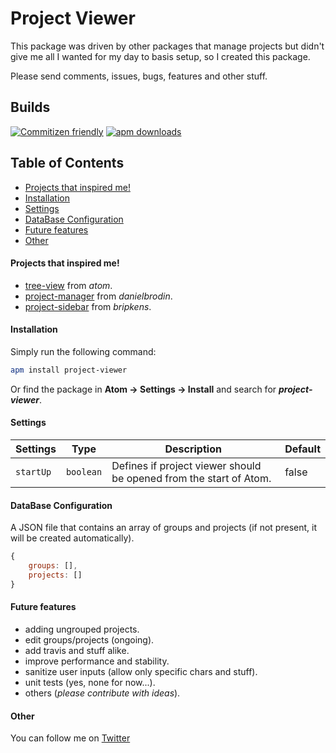 # Project Viewer

This package was driven by other packages that manage projects but didn't give me all I wanted for my day to basis setup, so I created this package.

Please send comments, issues, bugs, features and other stuff.

## Builds

[![Commitizen friendly](https://img.shields.io/badge/commitizen-friendly-brightgreen.svg?style=flat-square)](http://commitizen.github.io/cz-cli/)
[![apm downloads](https://img.shields.io/apm/v/project-viewer.svg?style=flat-square)](http://commitizen.github.io/cz-cli/)

## Table of Contents
  * [Projects that inspired me!](#inspired)
  * [Installation](#installation)
  * [Settings](#settings)
  * [DataBase Configuration](#database-configuration)
  * [Future features](#future-features)
  * [Other](#other)

#### Projects that inspired me! <a id="inspired"></a>

* [tree-view](https://atom.io/packages/tree-view) from *atom*.
* [project-manager](https://atom.io/packages/project-manager) from *danielbrodin*.
* [project-sidebar](https://atom.io/packages/project-sidebar) from *bripkens*.

#### Installation <a id="installation"></a>

Simply run the following command:
```sh
apm install project-viewer
```
Or find the package in **Atom → Settings → Install** and search for ***project-viewer***.

#### Settings <a id="inspired"></a>

Settings  | Type      | Description                                                        | Default
----------|-----------|--------------------------------------------------------------------|--------
`startUp` | `boolean` | Defines if project viewer should be opened from the start of Atom. | false

#### DataBase Configuration <a id="database-configuration"></a>

A JSON file that contains an array of groups and projects (if not present, it will be created automatically).

```js
{
    groups: [],
    projects: []
}
```

#### Future features <a id="future-features"></a>
* adding ungrouped projects.
* edit groups/projects (ongoing).
* add travis and stuff alike.
* improve performance and stability.
* sanitize user inputs (allow only specific chars and stuff).
* unit tests (yes, none for now...).
* others (*please contribute with ideas*).

#### Other <a id="other"></a>
You can follow me on [Twitter](https://twitter.com/jccguimaraes)
